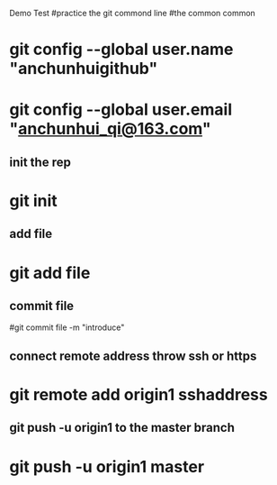 Demo
Test
#practice the git commond line
#the common common
# git config --global user.name "anchunhuigithub"
# git config --global user.email "anchunhui_qi@163.com"
## init the rep
# git init
## add file
# git add file
## commit file
#git commit file -m "introduce"
## connect remote address throw ssh or https
# git remote add origin1 sshaddress
## git push -u origin1 to the master branch
# git push -u origin1 master

